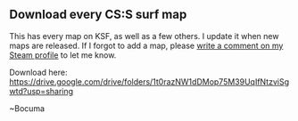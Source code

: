 ## Download every CS:S surf map

This has every map on KSF, as well as a few others. I update it when new maps are released. If I forgot to add a map, please [write a comment on my Steam profile](http://steamcommunity.com/profiles/76561198059389558) to let me know.

Download here: https://drive.google.com/drive/folders/1t0razNW1dDMop75M39UqIfNtzviSgwtd?usp=sharing</br>

~Bocuma
